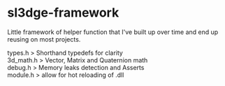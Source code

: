 # sl3dge-framework

Little framework of helper function that I've built up over time and end up reusing on most projects.

types.h > Shorthand typedefs for clarity  
3d_math.h > Vector, Matrix and Quaternion math  
debug.h > Memory leaks detection and Asserts  
module.h > allow for hot reloading of .dll  
